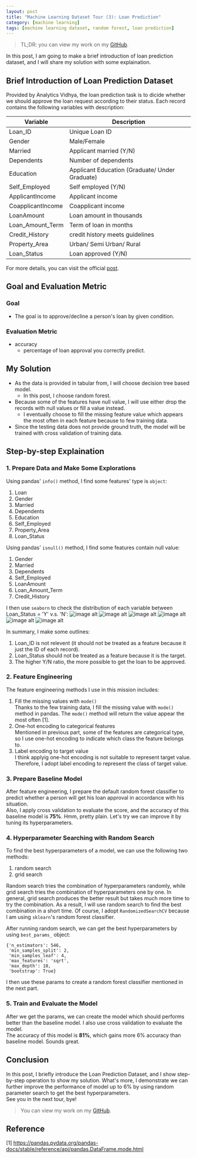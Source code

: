```yaml
---
layout: post
title: "Machine Learning Dataset Tour (3): Loan Prediction"
category: [machine learning]
tags: [machine learning dataset, random forest, loan prediction]
---
```


> TL;DR: you can view my work on my [GitHub](https://github.com/Cuda-Chen/machine-learning-note/blob/master/loan-prediction/loan_predict.ipynb).

In this post, I am going to make a brief introduction of loan prediction
dataset, and I will share my solution with some explaination.

## Brief Introduction of Loan Prediction Dataset
Provided by Analytics Vidhya, the loan prediction task is to dicide
whether we should approve the loan request according to their status. Each
record contains the following variables with description:

| Variable              | Description                                       |
|-------------------    |------------------------------------------------   |
| Loan_ID               | Unique Loan ID                                    |
| Gender                | Male/Female                                       |
| Married               | Applicant married (Y/N)                           |
| Dependents            | Number of dependents                              |
| Education             | Applicant Education (Graduate/ Under Graduate)    |
| Self_Employed         | Self employed (Y/N)                               |
| ApplicantIncome       | Applicant income                                  |
| CoapplicantIncome     | Coapplicant income                                |
| LoanAmount            | Loan amount in thousands                          |
| Loan_Amount_Term      | Term of loan in months                            |
| Credit_History        | credit history meets guidelines                   |
| Property_Area         | Urban/ Semi Urban/ Rural                          |
| Loan_Status           | Loan approved (Y/N)                               | 

For more details, you can visit the official [post](https://datahack.analyticsvidhya.com/contest/practice-problem-loan-prediction-iii/).

## Goal and Evaluation Metric
### Goal
- The goal is to approve/decline a person's loan by given condition.

### Evaluation Metric
- accuracy
    - percentage of loan approval you correctly predict.

## My Solution
- As the data is provided in tabular from, I will choose decision tree based model.
    - In this post, I choose random forest.
- Because some of the features have null value, I will use either drop the records with null values or fill a value instead.
    - I eventually choose to fill the missing feature value which appears the most often in each feature because to few training data.
- Since the testing data does not provide ground truth, the model will be trained with cross validation of training data.

## Step-by-step Explaination
### 1. Prepare Data and Make Some Explorations
Using pandas' `info()` method, I find some features' type is `object`: 
1. Loan
2. Gender
3. Married
4. Dependents
5. Education
6. Self_Employed
7. Property_Area
8. Loan_Status

Using pandas' `isnull()` method, I find some features contain null value:
1. Gender
2. Married
3. Dependents
4. Self_Employed
5. LoanAmount
6. Loan_Amount_Term
7. Credit_History

I then use `seaborn` to check the distribution of each variable between Loan_Status = 'Y' v.s. 'N':
![image alt](/assets/images/2019/12/28/feature_exploration_0.png)
![image alt](/assets/images/2019/12/28/feature_exploration_1.png)
![image alt](/assets/images/2019/12/28/feature_exploration_2.png)
![image alt](/assets/images/2019/12/28/feature_exploration_3.png)
![image alt](/assets/images/2019/12/28/feature_exploration_4.png)
![image alt](/assets/images/2019/12/28/feature_exploration_5.png)

In summary, I make some outlines:
1. Loan_ID is not relevent (it should not be treated as a feature because it just the ID of each record).
2. Loan_Status should not be treated as a feature because it is the target.
3. The higher Y/N ratio, the more possible to get the loan to be approved.

### 2. Feature Engineering
The feature engineering methods I use in this mission includes:
1. Fill the missing values with `mode()` <br>
Thanks to the few training data, I fill the missing value with `mode()` method in pandas.
The `mode()` method will return the value appear the most often [1].
2. One-hot encoding to categorical features <br>
Mentioned in previous part, some of the features are categorical type, so I use one-hot
encoding to indicate which class the feature belongs to.
3. Label encoding to target value <br>
I think applyig one-hot encoding is not suitable to represent target value. Therefore, I
adopt label encoding to represent the class of target value. 

### 3. Prepare Baseline Model
After feature engineering, I prepare the default random forest classifier to predict whether a person will
get his loan approval in accordance with his situation. <br>
Also, I apply cross validation to evaluate the score, and the accuracy of this baseline model is **75%**. 
Hmm, pretty plain. Let's try we can improve it by tuning its hyperparameters.

### 4. Hyperparameter Searching with Random Search
To find the best hyperparameters of a model, we can use the following two methods:
1. random search
2. grid search

Random search tries the combination of hyperparameters randomly, while grid search tries the combination of
hyperparameters one by one. In general, grid search produces the better result but takes much more time to
try the combination. As a result, I will use random search to find the best combination in a short time. 
Of course, I adopt `RandomizedSearchCV` because I am using `sklearn`'s random forest classifier.

After running random search, we can get the best hyperparameters by using `best_params_` object:
```
{'n_estimators': 546,
 'min_samples_split': 2,
 'min_samples_leaf': 4,
 'max_features': 'sqrt',
 'max_depth': 10,
 'bootstrap': True}
```
I then use these params to create a random forest classifier mentioned in the next part.

### 5. Train and Evaluate the Model
After we get the params, we can create the model which should performs better than the baseline model. I also
use cross validation to evaluate the model.<br>
The accuracy of this model is **81%**, which gains more 6% accuracy than baseline model. Sounds great.

## Conclusion
In this post, I briefly introduce the Loan Prediction Dataset, and I show step-by-step operation to show my
solution. What's more, I demonstrate we can further improve the performance of model up to 6% by using random 
parameter search to get the best hyperparameters. <br>
See you in the next tour, bye!

> You can view my work on my [GitHub](https://github.com/Cuda-Chen/machine-learning-note/blob/master/loan-prediction/loan_predict.ipynb).

## Reference
[1] https://pandas.pydata.org/pandas-docs/stable/reference/api/pandas.DataFrame.mode.html
